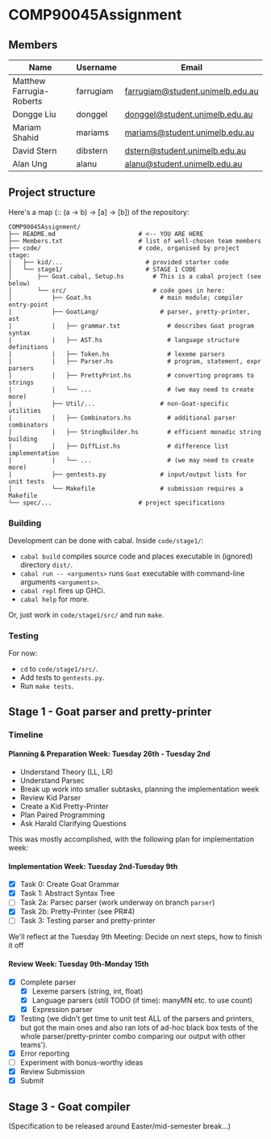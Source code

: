 # COMP90045Assignment

## Members

| Name                      | Username   | Email                            |
| ------------------------- | ---------- | -------------------------------- |
| Matthew Farrugia-Roberts  | farrugiam  | farrugiam@student.unimelb.edu.au |
| Dongge Liu                | donggel    | donggel@student.unimelb.edu.au   |
| Mariam Shahid             | mariams    | mariams@student.unimelb.edu.au   |
| David Stern               | dibstern   | dstern@student.unimelb.edu.au    |
| Alan Ung                  | alanu      | alanu@student.unimelb.edu.au     |

## Project structure

Here's a map (:: (a -> b) -> [a] -> [b]) of the repository:

```
COMP90045Assignment/
├── README.md                       # <-- YOU ARE HERE
├── Members.txt                     # list of well-chosen team members
├── code/                           # code, organised by project stage:
│   ├── kid/...                       # provided starter code
│   └── stage1/                       # STAGE 1 CODE
│       ├── Goat.cabal, Setup.hs        # This is a cabal project (see below)
│       └── src/                        # code goes in here:
│           ├── Goat.hs                   # main module; compiler entry-point
|           ├── GoatLang/                 # parser, pretty-printer, ast
|           |   ├── grammar.txt             # describes Goat program syntax
|           |   ├── AST.hs                  # language structure definitions
|           |   ├── Token.hs                # lexeme parsers
|           |   ├── Parser.hs               # program, statement, expr parsers
|           |   ├── PrettyPrint.hs          # converting programs to strings
|           |   └── ...                     # (we may need to create more)
|           ├── Util/...                  # non-Goat-specific utilities
|           |   ├── Combinators.hs          # additional parser combinators
|           |   ├── StringBuilder.hs        # efficient monadic string building
|           |   ├── DiffList.hs             # difference list implementation
|           |   └── ...                     # (we may need to create more)
|           ├── gentests.py               # input/output lists for unit tests
│           └── Makefile                  # submission requires a Makefile
└── spec/...                        # project specifications
```

### Building

Development can be done with cabal. Inside `code/stage1/`:

* `cabal build` compiles source code and places executable in (ignored) directory `dist/`.
* `cabal run -- <arguments>` runs `Goat` executable with command-line arguments `<arguments>`.
* `cabal repl` fires up GHCi.
* `cabal help` for more.

Or, just work in `code/stage1/src/` and run `make`.

### Testing

For now:

* `cd` to `code/stage1/src/`.
* Add tests to `gentests.py`.
* Run `make tests`.


## Stage 1 - Goat parser and pretty-printer

### Timeline

#### Planning & Preparation Week: Tuesday 26th - Tuesday 2nd

- Understand Theory (LL, LR)
- Understand Parsec
- Break up work into smaller subtasks, planning the implementation week
- Review Kid Parser
- Create a Kid Pretty-Printer
- Plan Paired Programming
- Ask Harald Clarifying Questions

This was mostly accomplished, with the following plan for implementation week:

#### Implementation Week: Tuesday 2nd-Tuesday 9th

- [x] Task 0: Create Goat Grammar
- [x] Task 1: Abstract Syntax Tree
- [ ] Task 2a: Parsec parser (work underway on branch `parser`)
- [x] Task 2b: Pretty-Printer (see PR#4)
- [ ] Task 3: Testing parser and pretty-printer

We'll reflect at the Tuesday 9th Meeting: Decide on next steps, how to finish it off

#### Review Week: Tuesday 9th-Monday 15th

- [x] Complete parser
  - [x] Lexeme parsers (string, int, float)
  - [x] Language parsers (still TODO (if time): manyMN etc. to use count)
  - [x] Expression parser
- [x] Testing (we didn't get time to unit test ALL of the parsers and printers, but got the main ones and also ran lots of ad-hoc black box tests of the whole parser/pretty-printer combo comparing our output with other teams').
- [x] Error reporting
- [ ] Experiment with bonus-worthy ideas
- [x] Review Submission
- [x] Submit

## Stage 3 - Goat compiler

(Specification to be released around Easter/mid-semester break...)
